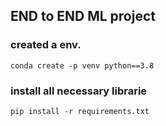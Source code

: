 ## END to END ML project
### created a env.
```
conda create -p venv python==3.8
```

### install all necessary librarie
```
pip install -r requirements.txt
```